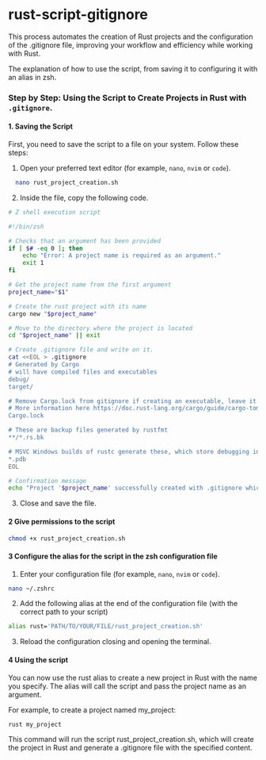 # rust-script-gitignore

This process automates the creation of Rust projects and the configuration of the .gitignore file, improving your workflow and efficiency while working with Rust.

The explanation of how to use the script, from saving it to configuring it with an alias in zsh.

### Step by Step: Using the Script to Create Projects in Rust with `.gitignore`.

#### 1. Saving the Script

First, you need to save the script to a file on your system. Follow these steps:

1. Open your preferred text editor (for example, `nano`, `nvim` or `code`).

```sh
  nano rust_project_creation.sh
```

2. Inside the file, copy the following code.

```sh
# Z shell execution script

#!/bin/zsh

# Checks that an argument has been provided
if [ $# -eq 0 ]; then
    echo "Error: A project name is required as an argument."
    exit 1
fi

# Get the project name from the first argument
project_name="$1"

# Create the rust project with its name
cargo new "$project_name"

# Move to the directory where the project is located
cd "$project_name" || exit

# Create .gitignore file and write on it.
cat <<EOL > .gitignore
# Generated by Cargo
# will have compiled files and executables
debug/
target/

# Remove Cargo.lock from gitignore if creating an executable, leave it for libraries
# More information here https://doc.rust-lang.org/cargo/guide/cargo-toml-vs-cargo-lock.html
Cargo.lock

# These are backup files generated by rustfmt
**/*.rs.bk

# MSVC Windows builds of rustc generate these, which store debugging information
*.pdb
EOL

# Confirmation message
echo "Project '$project_name' successfully created with .gitignore which includes the specified content."
```

3. Close and save the file. 

#### 2 Give permissions to the script

```sh
chmod +x rust_project_creation.sh
```

#### 3 Configure the alias for the script in the zsh configuration file

1. Enter your configuration file (for example, `nano`, `nvim` or `code`).

```sh
nano ~/.zshrc
```

2. Add the following alias at the end of the configuration file (with the correct path to your script)

```sh
alias rust='PATH/TO/YOUR/FILE/rust_project_creation.sh'
```

3. Reload the configuration closing and opening the terminal.

#### 4 Using the script

You can now use the rust alias to create a new project in Rust with the name you specify. The alias will call the script and pass the project name as an argument.

For example, to create a project named my_project:

```sh
rust my_project
```

This command will run the script rust_project_creation.sh, which will create the project in Rust and generate a .gitignore file with the specified content.
